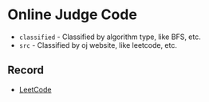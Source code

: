 # Online Judge Code
* `classified` - Classified by algorithm type, like BFS, etc. 
* `src` - Classified by oj website, like leetcode, etc.

## Record
* [LeetCode](https://github.com/ZongWenlong/OnlineJudge/tree/master/src/leetcode)